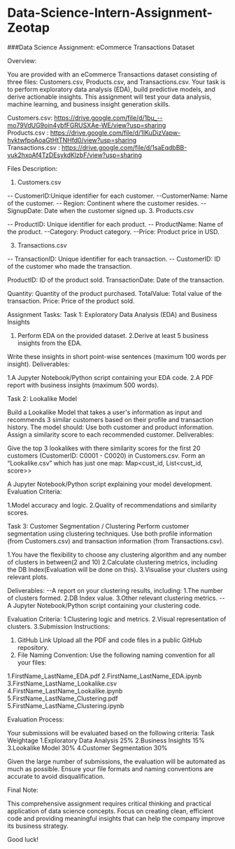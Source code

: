 # Data-Science-Intern-Assignment-Zeotap

###Data Science Assignment: eCommerce
Transactions Dataset 


Overview:

You are provided with an eCommerce Transactions dataset consisting of three files:
Customers.csv, Products.csv, and Transactions.csv. Your task is to perform
exploratory data analysis (EDA), build predictive models, and derive actionable insights. This
assignment will test your data analysis, machine learning, and business insight generation skills. 


Customers.csv:
https://drive.google.com/file/d/1bu_--mo79VdUG9oin4ybfFGRUSXAe-WE/view?usp=sharing  
Products.csv :
https://drive.google.com/file/d/1IKuDizVapw-hyktwfpoAoaGtHtTNHfd0/view?usp=sharing  
Transactions.csv :
https://drive.google.com/file/d/1saEqdbBB-vuk2hxoAf4TzDEsykdKlzbF/view?usp=sharing  

Files Description: 

1. Customers.csv

-- CustomerID:Unique identifier for each customer.
--CustomerName: Name of the customer.
-- Region: Continent where the customer resides.
-- SignupDate: Date when the customer signed up.
3. Products.csv

-- ProductID: Unique identifier for each product.
-- ProductName: Name of the product.
--Category: Product category.
--Price: Product price in USD.

3. Transactions.csv

--  TransactionID: Unique identifier for each transaction.
--  CustomerID: ID of the customer who made the transaction.

ProductID: ID of the product sold.
TransactionDate: Date of the transaction.

Quantity: Quantity of the product purchased.
TotalValue: Total value of the transaction.
Price: Price of the product sold.

Assignment Tasks:
Task 1: Exploratory Data Analysis (EDA) and Business Insights
1. Perform EDA on the provided dataset.
2.Derive at least 5 business insights from the EDA.

Write these insights in short point-wise sentences (maximum 100 words per
insight).
Deliverables:

1.A Jupyter Notebook/Python script containing your EDA code.
2.A PDF report with business insights (maximum 500 words).

Task 2: Lookalike Model

Build a Lookalike Model that takes a user's information as input and recommends 3 similar
customers based on their profile and transaction history. The model should:
Use both customer and product information.
Assign a similarity score to each recommended customer.
Deliverables:

Give the top 3 lookalikes with there similarity scores for the first 20 customers
(CustomerID: C0001 - C0020) in Customers.csv. Form an “Lookalike.csv” which has
just one map: Map<cust_id, List<cust_id, score>>

A Jupyter Notebook/Python script explaining your model development.
Evaluation Criteria:

1.Model accuracy and logic.
2.Quality of recommendations and similarity scores.


Task 3: Customer Segmentation / Clustering
Perform customer segmentation using clustering techniques. Use both profile information
(from Customers.csv) and transaction information (from Transactions.csv).

1.You have the flexibility to choose any clustering algorithm and any number of clusters in
between(2 and 10)
2.Calculate clustering metrics, including the DB Index(Evaluation will be done on this).
3.Visualise your clusters using relevant plots.

Deliverables:
--A report on your clustering results, including:
1.The number of clusters formed.
2.DB Index value.
3.Other relevant clustering metrics.
--A Jupyter Notebook/Python script containing your clustering code.

Evaluation Criteria:
1.Clustering logic and metrics.
2.Visual representation of clusters.
3.Submission Instructions:
1. GitHub Link
Upload all the PDF and code files in a public GitHub repository.
2. File Naming Convention:
Use the following naming convention for all your files:

1.FirstName_LastName_EDA.pdf
2.FirstName_LastName_EDA.ipynb
3.FirstName_LastName_Lookalike.csv
4.FirstName_LastName_Lookalike.ipynb
5.FirstName_LastName_Clustering.pdf
5.FirstName_LastName_Clustering.ipynb

Evaluation Process:

Your submissions will be evaluated based on the following criteria:
Task Weightage
1.Exploratory Data Analysis 25%
2.Business Insights 15%
3.Lookalike Model 30%
4.Customer Segmentation 30%


Given the large number of submissions, the evaluation will be automated as much as possible.
Ensure your file formats and naming conventions are accurate to avoid disqualification. 

Final Note:

This comprehensive assignment requires critical thinking and practical application of data
science concepts. Focus on creating clean, efficient code and providing meaningful insights that
can help the company improve its business strategy.

Good luck!
